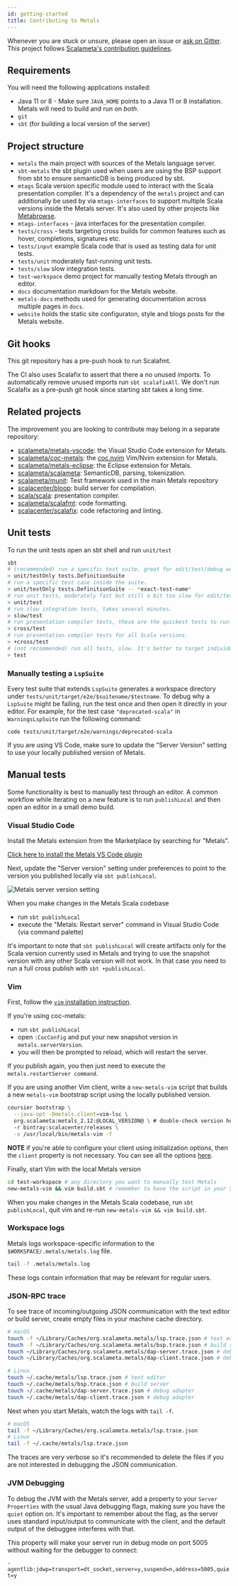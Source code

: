 ```yaml
---
id: getting-started
title: Contributing to Metals
---
```


Whenever you are stuck or unsure, please open an issue or
[ask on Gitter](https://gitter.im/scalameta/metals). This project follows
[Scalameta's contribution guidelines](https://github.com/scalameta/scalameta/blob/master/CONTRIBUTING.md).

## Requirements

You will need the following applications installed:

- Java 11 or 8 - Make sure `JAVA_HOME` points to a Java 11 or 8 installation.
  Metals will need to build and run on _both_.
- `git`
- `sbt` (for building a local version of the server)

## Project structure

- `metals` the main project with sources of the Metals language server.
- `sbt-metals` the sbt plugin used when users are using the BSP support from
    sbt to ensure semanticDB is being produced by sbt.
- `mtags` Scala version specific module used to interact with the Scala
  presentation compiler. It's a dependency of the `metals` project and can
  additionally be used by via `mtags-interfaces` to support multiple Scala
  versions inside the Metals server. It's also used by other projects like
  [Metabrowse](https://github.com/scalameta/metabrowse).
- `mtags-interfaces` - java interfaces for the presentation compiler.
- `tests/cross` - tests targeting cross builds for common features such as
  hover, completions, signatures etc.
- `tests/input` example Scala code that is used as testing data for unit tests.
- `tests/unit` moderately fast-running unit tests.
- `tests/slow` slow integration tests.
- `test-workspace` demo project for manually testing Metals through an editor.
- `docs` documentation markdown for the Metals website.
- `metals-docs` methods used for generating documentation across multiple pages
  in `docs`.
- `website` holds the static site configuraton, style and blogs posts for the
  Metals website.

## Git hooks

This git repository has a pre-push hook to run Scalafmt.

The CI also uses Scalafix to assert that there a no unused imports. To
automatically remove unused imports run `sbt scalafixAll`. We don't run Scalafix
as a pre-push git hook since starting sbt takes a long time.

## Related projects

The improvement you are looking to contribute may belong in a separate
repository:

- [scalameta/metals-vscode](https://github.com/scalameta/metals-vscode/): the
  Visual Studio Code extension for Metals.
- [scalameta/coc-metals](https://github.com/scalameta/coc-metals/): the
  [coc.nvim](https://github.com/neoclide/coc.nvim) Vim/Nvim extension for
  Metals.
- [scalameta/metals-eclipse](https://github.com/scalameta/metals-eclipse/): the
  Eclipse extension for Metals.
- [scalameta/scalameta](https://github.com/scalameta/scalameta/): SemanticDB,
  parsing, tokenization.
- [scalameta/munit](https://github.com/scalameta/munit/): Test framework used in
  the main Metals repository
- [scalacenter/bloop](https://github.com/scalacenter/bloop/): build server for
  compilation.
- [scala/scala](https://github.com/scala/scala/): presentation compiler.
- [scalameta/scalafmt](https://github.com/scalameta/scalafmt/): code formatting.
- [scalacenter/scalafix](https://github.com/scalacenter/scalafix/): code
  refactoring and linting.

## Unit tests

To run the unit tests open an sbt shell and run `unit/test`

```sh
sbt
# (recommended) run a specific test suite, great for edit/test/debug workflows.
> unit/testOnly tests.DefinitionSuite
# run a specific test case inside the suite.
> unit/testOnly tests.DefinitionSuite -- *exact-test-name*
# run unit tests, moderately fast but still a bit too slow for edit/test/debug workflows.
> unit/test
# run slow integration tests, takes several minutes.
> slow/test
# run presentation compiler tests, these are the quickest tests to run.
> cross/test
# run presentation compiler tests for all Scala versions.
> +cross/test
# (not recommended) run all tests, slow. It's better to target individual projects.
> test
```

### Manually testing a `LspSuite`

Every test suite that extends `LspSuite` generates a workspace directory under
`tests/unit/target/e2e/$suitename/$testname`. To debug why a `LspSuite` might be
failing, run the test once and then open it directly in your editor. For
example, for the test case `"deprecated-scala"` in `WarningsLspSuite` run the
following command:

```
code tests/unit/target/e2e/warnings/deprecated-scala
```

If you are using VS Code, make sure to update the "Server Version" setting to
use your locally published version of Metals.

## Manual tests

Some functionality is best to manually test through an editor. A common workflow
while iterating on a new feature is to run `publishLocal` and then open an
editor in a small demo build.

### Visual Studio Code

Install the Metals extension from the Marketplace by searching for "Metals".

[Click here to install the Metals VS Code plugin](vscode:extension/scalameta.metals)

Next, update the "Server version" setting under preferences to point to the
version you published locally via `sbt publishLocal`.

![Metals server version setting](https://i.imgur.com/ogVWI1t.png)

When you make changes in the Metals Scala codebase

- run `sbt publishLocal`
- execute the "Metals: Restart server" command in Visual Studio Code (via
  command palette)

It's important to note that `sbt publishLocal` will create artifacts only for
the Scala version currently used in Metals and trying to use the snapshot
version with any other Scala version will not work. In that case you need to run
a full cross publish with `sbt +publishLocal`.

### Vim

First, follow the [`vim` installation instruction](../editors/vim.md).

If you're using coc-metals:
  - run `sbt publishLocal`
  - open `:CocConfig` and put your new snapshot version in
      `metals.serverVersion`.
  - you will then be prompted to reload, which will restart the server.

If you publish again, you then just need to execute the `metals.restartServer
command`.

If you are using another Vim client, write a `new-metals-vim` script that builds
a new `metals-vim` bootstrap script using the locally published version.

```sh
coursier bootstrap \
  --java-opt -Dmetals.client=vim-lsc \
  org.scalameta:metals_2.12:@LOCAL_VERSION@ \ # double-check version here
  -r bintray:scalacenter/releases \
  -o /usr/local/bin/metals-vim -f
```

**NOTE** if you're able to configure your client using initialization options,
then the `client` property is not necessary. You can see all the options
[here](https://scalameta.org/metals/docs/editors/new-editor.html#initializationoptions-and-experimental).

Finally, start Vim with the local Metals version

```sh
cd test-workspace # any directory you want to manually test Metals
new-metals-vim && vim build.sbt # remember to have the script in your $PATH
```

When you make changes in the Metals Scala codebase, run `sbt publishLocal`, quit
vim and re-run `new-metals-vim && vim build.sbt`.

### Workspace logs

Metals logs workspace-specific information to the
`$WORKSPACE/.metals/metals.log` file.

```sh
tail -f .metals/metals.log
```

These logs contain information that may be relevant for regular users.

### JSON-RPC trace

To see trace of incoming/outgoing JSON communication with the text editor or
build server, create empty files in your machine cache directory.

```sh
# macOS
touch -f ~/Library/Caches/org.scalameta.metals/lsp.trace.json # text editor
touch -f ~/Library/Caches/org.scalameta.metals/bsp.trace.json # build server
touch ~/Library/Caches/org.scalameta.metals/dap-server.trace.json # debug adapter
touch ~/Library/Caches/org.scalameta.metals/dap-client.trace.json # debug adapter

# Linux
touch ~/.cache/metals/lsp.trace.json # text editor
touch ~/.cache/metals/bsp.trace.json # build server
touch ~/.cache/metals/dap-server.trace.json # debug adapter
touch ~/.cache/metals/dap-client.trace.json # debug adapter
```

Next when you start Metals, watch the logs with `tail -f`.

```sh
# macOS
tail -f ~/Library/Caches/org.scalameta.metals/lsp.trace.json
# Linux
tail -f ~/.cache/metals/lsp.trace.json
```

The traces are very verbose so it's recommended to delete the files if you are
not interested in debugging the JSON communication.

### JVM Debugging

To debug the JVM with the Metals server, add a property to your
`Server Properties` with the usual Java debugging flags, making sure you have
the `quiet` option on. It's important to remember about the flag, as the server
uses standard input/output to communicate with the client, and the default
output of the debuggee interferes with that.

This property will make your server run in debug mode on port 5005 without
waiting for the debugger to connect:

`-agentlib:jdwp=transport=dt_socket,server=y,suspend=n,address=5005,quiet=y`
